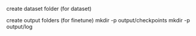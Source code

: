 create dataset folder (for dataset)

create output folders (for finetune)
mkdir -p output/checkpoints
mkdir -p output/log